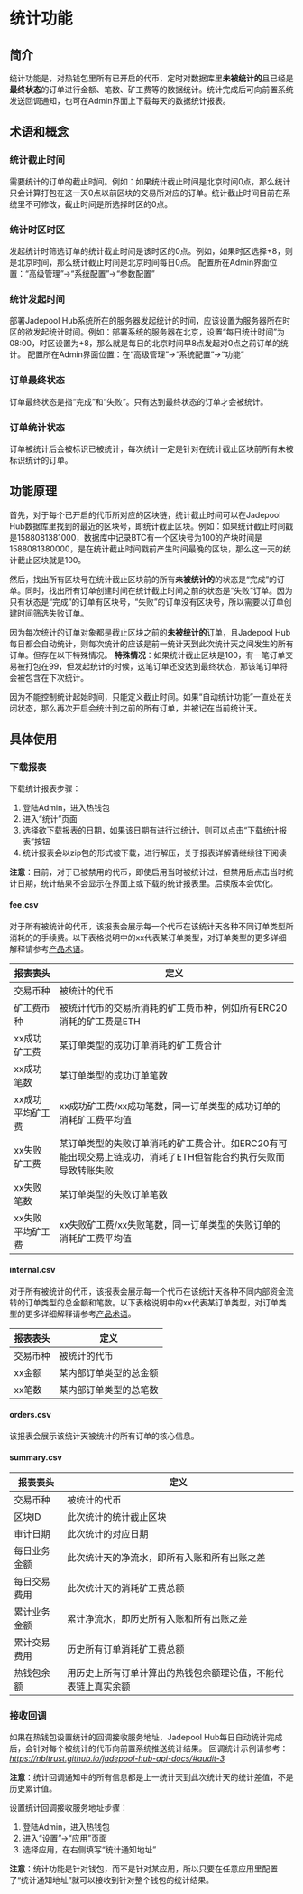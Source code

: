 # 统计功能
## 简介
统计功能是，对热钱包里所有已开启的代币，定时对数据库里**未被统计的**且已经是**最终状态**的订单进行金额、笔数、矿工费等的数据统计。统计完成后可向前置系统发送回调通知，也可在Admin界面上下载每天的数据统计报表。

## 术语和概念
### 统计截止时间
需要统计的订单的截止时间。例如：如果统计截止时间是北京时间0点，那么统计只会计算打包在这一天0点以前区块的交易所对应的订单。统计截止时间目前在系统里不可修改，截止时间是所选择时区的0点。

### 统计时区时区
发起统计时筛选订单的统计截止时间是该时区的0点。例如，如果时区选择+8，则是北京时间，那么统计截止时间是北京时间每日0点。
配置所在Admin界面位置：“高级管理”->“系统配置”->“参数配置”

### 统计发起时间
部署Jadepool Hub系统所在的服务器发起统计的时间，应该设置为服务器所在时区的欲发起统计时间。例如：部署系统的服务器在北京，设置“每日统计时间”为08:00，时区设置为+8，那么就是每日的北京时间早8点发起对0点之前订单的统计。
配置所在Admin界面位置：在“高级管理”->“系统配置”->“功能”

### 订单最终状态
订单最终状态是指“完成”和“失败”。只有达到最终状态的订单才会被统计。

### 订单统计状态
订单被统计后会被标识已被统计，每次统计一定是针对在统计截止区块前所有未被标识统计的订单。

## 功能原理
首先，对于每个已开启的代币所对应的区块链，统计截止时间可以在Jadepool Hub数据库里找到的最近的区块号，即统计截止区块。例如：如果统计截止时间戳是1588081381000，数据库中记录BTC有一个区块号为100的产块时间是1588081380000，是在统计截止时间戳前产生时间最晚的区块，那么这一天的统计截止区块就是100。

然后，找出所有区块号在统计截止区块前的所有**未被统计的**的状态是“完成”的订单。同时，找出所有订单创建时间在统计截止时间之前的状态是“失败”订单。因为只有状态是“完成”的订单有区块号，“失败”的订单没有区块号，所以需要以订单创建时间筛选失败订单。

因为每次统计的订单对象都是截止区块之前的**未被统计的**订单，且Jadepool Hub每日都会自动统计，则每次统计的应该是前一统计天到此次统计天之间发生的所有订单。但存在以下特殊情况。
**特殊情况**：如果统计截止区块是100，有一笔订单交易被打包在99，但发起统计的时候，这笔订单还没达到最终状态，那该笔订单将会被包含在下次统计。

因为不能控制统计起始时间，只能定义截止时间。如果“自动统计功能”一直处在关闭状态，那么再次开启会统计到之前的所有订单，并被记在当前统计天。

## 具体使用
### 下载报表
下载统计报表步骤：
1. 登陆Admin，进入热钱包
2. 进入“统计”页面
3. 选择欲下载报表的日期，如果该日期有进行过统计，则可以点击“下载统计报表”按钮
4. 统计报表会以zip包的形式被下载，进行解压，关于报表详解请继续往下阅读

**注意**：目前，对于已被禁用的代币，即使启用当时被统计过，但禁用后点击当时统计日期，统计结果不会显示在界面上或下载的统计报表里。后续版本会优化。

#### fee.csv

对于所有被统计的代币，该报表会展示每一个代币在该统计天各种不同订单类型所消耗的的手续费。以下表格说明中的xx代表某订单类型，对订单类型的更多详细解释请参考[产品术语](jade-terms.html)。

报表表头   | 定义
--------- | ------- 
交易币种  | 被统计的代币
矿工费币种  | 被统计代币的交易所消耗的矿工费币种，例如所有ERC20消耗的矿工费是ETH 
xx成功矿工费  | 某订单类型的成功订单消耗的矿工费合计 
xx成功笔数  | 某订单类型的成功订单笔数 
xx成功平均矿工费  | xx成功矿工费/xx成功笔数，同一订单类型的成功订单的消耗矿工费平均值 
xx失败矿工费  | 某订单类型的失败订单消耗的矿工费合计。如ERC20有可能出现交易上链成功，消耗了ETH但智能合约执行失败而导致转账失败 
xx失败笔数  | 某订单类型的失败订单笔数 
xx失败平均矿工费  | xx失败矿工费/xx失败笔数，同一订单类型的失败订单的消耗矿工费平均值 

#### internal.csv
对于所有被统计的代币，该报表会展示每一个代币在该统计天各种不同内部资金流转的订单类型的总金额和笔数。以下表格说明中的xx代表某订单类型，对订单类型的更多详细解释请参考[产品术语](jade-terms.html)。

报表表头   | 定义 
----  | ---- 
交易币种  | 被统计的代币
xx金额  | 某内部订单类型的总金额
xx笔数  | 某内部订单类型的总笔数

#### orders.csv
该报表会展示该统计天被统计的所有订单的核心信息。

#### summary.csv
报表表头   | 定义 
----  | ---- 
交易币种  | 被统计的代币
区块ID  | 此次统计的统计截止区块
审计日期  | 此次统计的对应日期
每日业务金额  | 此次统计天的净流水，即所有入账和所有出账之差
每日交易费用  | 此次统计天的消耗矿工费总额
累计业务金额  | 累计净流水，即历史所有入账和所有出账之差
累计交易费用  | 历史所有订单消耗矿工费总额
热钱包余额  | 用历史上所有订单计算出的热钱包余额理论值，不能代表链上真实余额

### 接收回调
如果在热钱包设置统计的回调接收服务地址，Jadepool Hub每日自动统计完成后，会针对每个被统计的代币向前置系统推送统计结果。
回调统计示例请参考：*https://nbltrust.github.io/jadepool-hub-api-docs/#audit-3*

**注意**：统计回调通知中的所有信息都是上一统计天到此次统计天的统计差值，不是历史累计值。

设置统计回调接收服务地址步骤：
1. 登陆Admin，进入热钱包
2. 进入“设置”->“应用”页面
3. 选择应用，在右侧填写“统计通知地址”

**注意**：统计功能是针对钱包，而不是针对某应用，所以只要在任意应用里配置了“统计通知地址”就可以接收到针对整个钱包的统计结果。


